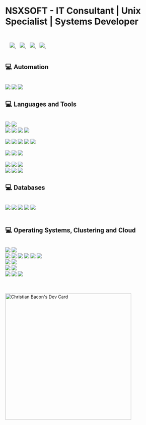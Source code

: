 
<h1>NSXSOFT - IT Consultant | Unix Specialist | Systems Developer</h1>
<br>
<div align='left' style='padding:1em;'>
    <a href="https://www.nsxsoft.com">
        <img src="https://img.shields.io/badge/Portfolio-%23000000.svg?style=for-the-badge&logo=firefox&logoColor=#FF7139" />
    </a>&nbsp;&nbsp;
    <a href="https://twitter.com/nsxsoft">
        <img src="https://img.shields.io/badge/Twitter-1DA1F2?style=for-the-badge&logo=twitter&logoColor=white" />
    </a>&nbsp;&nbsp;
    <a href="mailto:nsxsoft@gmail.com">
        <img src="https://img.shields.io/badge/Gmail-D14836?style=for-the-badge&logo=gmail&logoColor=white" />
    </a>&nbsp;&nbsp;
  <a href="https://www.linkedin.com/in/nsxsoft/">
        <img src="https://img.shields.io/badge/LinkedIn-0a66c2?style=for-the-badge&logo=linkedIn&logoColor=white" />
    </a>&nbsp;&nbsp;
    <!--
    <a href="">
        <img src="https://img.shields.io/badge/Slack-4A154B?style=for-the-badge&logo=slack&logoColor=white" />
    </a>&nbsp;&nbsp;
    --!>
</div>
<div align='left'>
        <h2 style='font-family: "Roboto", sans-serif; display:flex;align-items:center;'>💻 Automation </h2>
  <br>
        <img src="https://img.shields.io/badge/Ansible-CB3837?style=for-the-badge&logo=redhat&logoColor=white" />
        <img src="https://img.shields.io/badge/Puppet-4EA94B?style=for-the-badge&logo=puppet&logoColor=white" />
        <img src="https://img.shields.io/badge/Chef-4EA94B?style=for-the-badge&logo=chef&logoColor=white" />
        <br>
</div>
<div align='left'>
        <h2 style='font-family: "Roboto", sans-serif; display:flex;align-items:center;'>💻 Languages and Tools </h2>
  <br>
        <img src="https://img.shields.io/badge/Python-4EA94B?style=for-the-badge&logo=python&logoColor=white" />
        <img src="https://img.shields.io/badge/Perl-4EA94B?style=for-the-badge&logo=perl&logoColor=white" />
        <br>
        <img src="https://img.shields.io/badge/HTML5-E34F26?style=for-the-badge&logo=html5&logoColor=white" />
        <img src="https://img.shields.io/badge/React-20232A?style=for-the-badge&logo=react&logoColor=61DAFB" />
        <img src="https://img.shields.io/badge/CSS3-1572B6?style=for-the-badge&logo=css3&logoColor=white" />
        <img src="https://img.shields.io/badge/Sass-CC6699?style=for-the-badge&logo=sass&logoColor=white" /><br>
        <br>
        <img src="https://img.shields.io/badge/JavaScript-323330?style=for-the-badge&logo=javascript&logoColor=F7DF1E" />
        <img src="https://img.shields.io/badge/Node.js-339933?style=for-the-badge&logo=nodedotjs&logoColor=white" />
        <img src="https://img.shields.io/badge/npm-CB3837?style=for-the-badge&logo=npm&logoColor=white" />
        <img src="https://img.shields.io/badge/Yarn-2C8EBB?style=for-the-badge&logo=yarn&logoColor=white" />
        <img src="https://img.shields.io/badge/Express.js-000000?style=for-the-badge&logo=express&logoColor=white" /><br>
        <br>
        <img src="https://img.shields.io/badge/json-5E5C5C?style=for-the-badge&logo=json&logoColor=white" />
        <img src="https://img.shields.io/badge/Markdown-000000?style=for-the-badge&logo=markdown&logoColor=white" />
        <img src="https://img.shields.io/badge/TypeScript-007ACC?style=for-the-badge&logo=typescript&logoColor=white" /><br>
        <br>
        <img src="https://img.shields.io/badge/Git-F05032?style=for-the-badge&logo=git&logoColor=white" />
        <img src="https://img.shields.io/badge/Postman-FF6C37?style=for-the-badge&logo=Postman&logoColor=white" />
        <img src="https://img.shields.io/badge/Insomnia-5849be?style=for-the-badge&logo=Insomnia&logoColor=white" /><br>      
        <img src="https://img.shields.io/badge/Visual_Studio_Code-0078D4?style=for-the-badge&logo=visual%20studio%20code&logoColor=white" />
        <img src="https://img.shields.io/badge/Figma-F24E1E?style=for-the-badge&logo=figma&logoColor=white" />
        <img src="https://img.shields.io/badge/Canva-%2300C4CC.svg?&style=for-the-badge&logo=Canva&logoColor=white" />
</div>
<div align='left'>
        <h2 style='font-family: "Roboto", sans-serif; display:flex;align-items:center;'>💻 Databases</h2>
  <br>
        <img src="https://img.shields.io/badge/MySQL-4EA94B?style=for-the-badge&logo=mysql&logoColor=white" />
        <img src="https://img.shields.io/badge/PostgreSQL-316192?style=for-the-badge&logo=postgresql&logoColor=white" />
        <img src="https://img.shields.io/badge/Oracle-4EA94B?style=for-the-badge&logo=Oracle&logoColor=white" />
        <img src="https://img.shields.io/badge/SQLServer-4EA94B?style=for-the-badge&logo=Microsoft&logoColor=white" />
        <img src="https://img.shields.io/badge/MongoDB-4EA94B?style=for-the-badge&logo=mongodb&logoColor=white" /><br>
        <br>
</div>
<div align='left'>
        <h2 style='font-family: "Roboto", sans-serif; display:flex;align-items:center;'>💻 Operating Systems, Clustering and Cloud</h2>
  <br>
         <img src="https://img.shields.io/badge/AWS-%23FF9900.svg?style=for-the-badge&logo=amazon-aws&logoColor=white" />
         <img src="https://img.shields.io/badge/Azure-%23FF9900.svg?style=for-the-badge&logo=azure-web&logoColor=white" />
         <br>
         <img src="https://img.shields.io/badge/Unix-FCC624?style=for-the-badge&logo=bsd&logoColor=black" />
         <img src="https://img.shields.io/badge/Linux-FCC624?style=for-the-badge&logo=linux&logoColor=black" />
         <img src="https://img.shields.io/badge/SunOS-FCC624?style=for-the-badge&logo=oracle&logoColor=black" />
         <img src="https://img.shields.io/badge/Solaris-FCC624?style=for-the-badge&logo=oracle&logoColor=black" />
         <img src="https://img.shields.io/badge/HPuX-FCC624?style=for-the-badge&logo=hp&logoColor=black" />
         <img src="https://img.shields.io/badge/AIX-FCC624?style=for-the-badge&logo=ibm&logoColor=black" />
         <br>
         <img src="https://img.shields.io/badge/Kubernetes-FF6C37?style=for-the-badge&logo=Kubernetes&logoColor=black" />
         <img src="https://img.shields.io/badge/OKD-FF6C37?style=for-the-badge&logo=Kubernetes&logoColor=black" />
         <br>      
         <img src="https://img.shields.io/badge/Ubuntu-FF6C37?style=for-the-badge&logo=Ubuntu&logoColor=black" />
         <img src="https://img.shields.io/badge/Landscape-FF6C37?style=for-the-badge&logo=Ubuntu&logoColor=black" />
         <br>
         <img src="https://img.shields.io/badge/Redhat-CB3837?style=for-the-badge&logo=Redhat&logoColor=black" />
         <img src="https://img.shields.io/badge/Openshift-CB3837?style=for-the-badge&logo=redhat&logoColor=black" />
         <img src="https://img.shields.io/badge/Satellite-CB3837?style=for-the-badge&logo=redhat&logoColor=black" />
<br>
</div>
<br>
<br>
<br>
<a href="https://app.daily.dev/nsxsoft"><img src="https://api.daily.dev/devcards/ae9169298bd74780b627fc8b24875fcc.png?r=uoa" width="400" alt="Christian Bacon's Dev Card"/></a>
